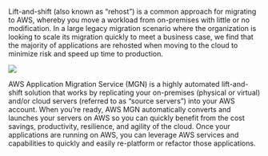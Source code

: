 Lift-and-shift (also known as “rehost”) is a common approach for migrating to AWS, whereby you move a workload from on-premises with little or no modification. In a large legacy migration scenario where the organization is looking to scale its migration quickly to meet a business case, we find that the majority of applications are rehosted when moving to the cloud to minimize risk and speed up time to production.

![](https://media.tutorialsdojo.com/migrating-cms-on-premise-workload-aws-mgn-figure-1.jpg)

AWS Application Migration Service (MGN) is a highly automated lift-and-shift solution that works by replicating your on-premises (physical or virtual) and/or cloud servers (referred to as “source servers”) into your AWS account. When you’re ready, AWS MGN automatically converts and launches your servers on AWS so you can quickly benefit from the cost savings, productivity, resilience, and agility of the cloud. Once your applications are running on AWS, you can leverage AWS services and capabilities to quickly and easily re-platform or refactor those applications.
